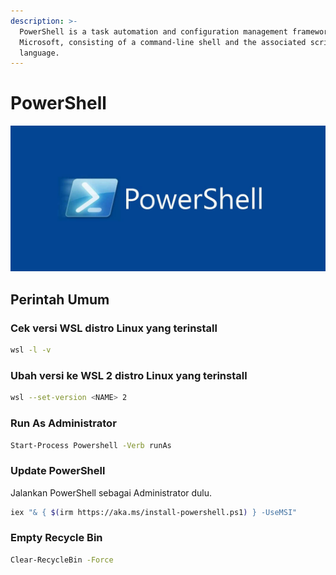 ```yaml
---
description: >-
  PowerShell is a task automation and configuration management framework from
  Microsoft, consisting of a command-line shell and the associated scripting
  language.
---
```


# PowerShell

![](.gitbook/assets/head_powershell.jpg)

## Perintah Umum

### Cek versi WSL distro Linux yang terinstall

```bash
wsl -l -v
```

### Ubah versi ke WSL 2 distro Linux yang terinstall

```bash
wsl --set-version <NAME> 2
```

### Run As Administrator

```bash
Start-Process Powershell -Verb runAs
```

### Update PowerShell

Jalankan PowerShell sebagai Administrator dulu.

```bash
iex "& { $(irm https://aka.ms/install-powershell.ps1) } -UseMSI"
```

### Empty Recycle Bin

```bash
Clear-RecycleBin -Force
```

